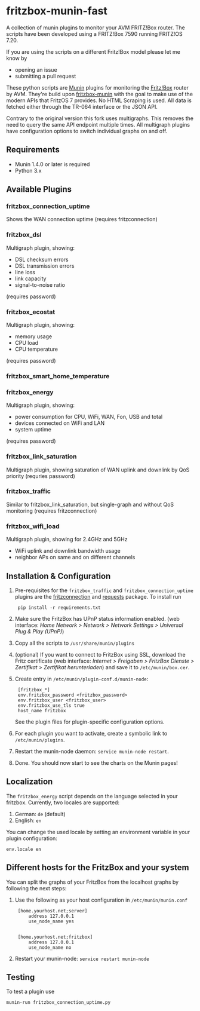 # fritzbox-munin-fast

A collection of munin plugins to monitor your AVM FRITZ!Box router. The scripts have been developed using a FRITZ!Box 7590 running FRITZ!OS 7.20.

If you are using the scripts on a different Fritz!Box model please let me know by

- opening an issue
- submitting a pull request

These python scripts are [Munin](http://munin-monitoring.org) plugins for monitoring the [Fritz!Box](http://avm.de/produkte/fritzbox/) router by AVM. They're build upon [fritzbox-munin](https://github.com/Tafkas/fritzbox-munin) with the goal to make use of the modern APIs that FritzOS 7 provides. No HTML Scraping is used. All data is fetched either through the TR-064 interface or the JSON API.

Contrary to the original version this fork uses multigraphs. This removes the need to query the same API endpoint multiple times. All multigraph plugins have configuration options to switch individual graphs on and off. 

## Requirements
- Munin 1.4.0 or later is required
- Python 3.x
   
## Available Plugins

### fritzbox_connection_uptime
Shows the WAN connection uptime (requires fritzconnection)

### fritzbox_dsl
Multigraph plugin, showing:
 - DSL checksum errors
 - DSL transmission errors
 - line loss
 - link capacity
 - signal-to-noise ratio
 
 (requires password)

### fritzbox_ecostat
Multigraph plugin, showing:
 - memory usage
 - CPU load
 - CPU temperature
 
(requires password)

### fritzbox_smart_home_temperature

### fritzbox_energy
Multigraph plugin, showing:
 - power consumption for CPU, WiFi, WAN, Fon, USB and total
 - devices connected on WiFi and LAN
 - system uptime
 
(requires password)

### fritzbox_link_saturation
Multigraph plugin, showing saturation of WAN uplink and downlink by QoS priority (requries password)

### fritzbox_traffic
Similar to fritzbox_link_saturation, but single-graph and without QoS monitoring (requires fritzconnection)

### fritzbox_wifi_load
Multigraph plugin, showing for 2.4GHz and 5GHz
 - WiFi uplink and downlink bandwidth usage
 - neighbor APs on same and on different channels

## Installation & Configuration

1. Pre-requisites for the `fritzbox_traffic` and `fritzbox_connection_uptime` plugins are the [fritzconnection](https://pypi.python.org/pypi/fritzconnection) and [requests](https://pypi.python.org/pypi/requests) package. To install run

        pip install -r requirements.txt

1. Make sure the FritzBox has UPnP status information enabled. (web interface: _Home Network > Network > Network Settings > Universal Plug & Play (UPnP)_)

1. Copy all the scripts to `/usr/share/munin/plugins`

1. (optional) If you want to connect to FritzBox using SSL, download the Fritz certificate (web interface: _Internet > Freigaben > FritzBox Dienste > Zertifikat > Zertifikat herunterladen_) and save it to `/etc/munin/box.cer`.

1. Create entry in `/etc/munin/plugin-conf.d/munin-node`:

        [fritzbox_*]
        env.fritzbox_password <fritzbox_password>
        env.fritzbox_user <fritzbox_user>
        env.fritzbox_use_tls true
        host_name fritzbox
   
   See the plugin files for plugin-specific configuration options.

1. For each plugin you want to activate, create a symbolic link to `/etc/munin/plugins`.

1. Restart the munin-node daemon: `service munin-node restart`.

1. Done. You should now start to see the charts on the Munin pages!

## Localization

The `fritzbox_energy` script depends on the language selected in your fritzbox. Currently, two locales are
supported:

1. German: `de` (default)
2. English: `en`

You can change the used locale by setting an environment variable in your plugin configuration:

    env.locale en

## Different hosts for the FritzBox and your system

You can split the graphs of your FritzBox from the localhost graphs by following the next steps:

1. Use the following as your host configuration in `/etc/munin/munin.conf`

        [home.yourhost.net;server]
            address 127.0.0.1
            use_node_name yes


        [home.yourhost.net;fritzbox]
            address 127.0.0.1
            use_node_name no

1. Restart your munin-node: `service restart munin-node`

## Testing

To test a plugin use
```
munin-run fritzbox_connection_uptime.py
```